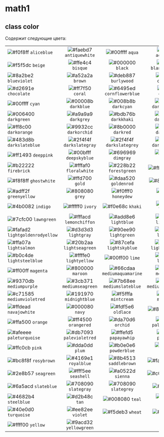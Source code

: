 # math1

## class color 
Cодержит следующие цвета:

|               |               |               |               |          |
| ------------- |:-------------:|:-------------:|:-------------:| --------:|
![#f0f8ff](https://via.placeholder.com/15/f0f8ff/000000?text=+) `aliceblue` | ![#faebd7](https://via.placeholder.com/15/faebd7/000000?text=+) `antiquewhite` | ![#00ffff](https://via.placeholder.com/15/00ffff/000000?text=+) `aqua` | ![#7fffd4](https://via.placeholder.com/15/7fffd4/000000?text=+) `aquamarine` | ![#f0ffff](https://via.placeholder.com/15/f0ffff/000000?text=+) `azure`
![#f5f5dc](https://via.placeholder.com/15/f5f5dc/000000?text=+) `beige` | ![#ffe4c4](https://via.placeholder.com/15/ffe4c4/000000?text=+) `bisque` | ![#000000](https://via.placeholder.com/15/000000/000000?text=+) `black` | ![#ffebcd](https://via.placeholder.com/15/ffebcd/000000?text=+) `blanchedalmond` | ![#0000ff](https://via.placeholder.com/15/0000ff/000000?text=+) `blue`
![#8a2be2](https://via.placeholder.com/15/8a2be2/000000?text=+) `blueviolet` | ![#a52a2a](https://via.placeholder.com/15/a52a2a/000000?text=+) `brown` | ![#deb887](https://via.placeholder.com/15/deb887/000000?text=+) `burlywood` | ![#5f9ea0](https://via.placeholder.com/15/5f9ea0/000000?text=+) `cadetblue` | ![#7fff00](https://via.placeholder.com/15/7fff00/000000?text=+) `chartreuse`
![#d2691e](https://via.placeholder.com/15/d2691e/000000?text=+) `chocolate` | ![#ff7f50](https://via.placeholder.com/15/ff7f50/000000?text=+) `coral` | ![#6495ed](https://via.placeholder.com/15/6495ed/000000?text=+) `cornflowerblue` | ![#fff8dc](https://via.placeholder.com/15/fff8dc/000000?text=+) `cornsilk` | ![#dc143c](https://via.placeholder.com/15/dc143c/000000?text=+) `crimson`
![#00ffff](https://via.placeholder.com/15/00ffff/000000?text=+) `cyan` | ![#00008b](https://via.placeholder.com/15/00008b/000000?text=+) `darkblue` | ![#008b8b](https://via.placeholder.com/15/008b8b/000000?text=+) `darkcyan` | ![#b8860b](https://via.placeholder.com/15/b8860b/000000?text=+) `darkgoldenrod` | ![#a9a9a9](https://via.placeholder.com/15/a9a9a9/000000?text=+) `darkgray`
![#006400](https://via.placeholder.com/15/006400/000000?text=+) `darkgreen` |![#a9a9a9](https://via.placeholder.com/15/a9a9a9/000000?text=+) `darkgrey` |![#bdb76b](https://via.placeholder.com/15/bdb76b/000000?text=+) `darkkhaki` |![#8b008b](https://via.placeholder.com/15/8b008b/000000?text=+) `darkmagenta`| ![#556b2f](https://via.placeholder.com/15/556b2f/000000?text=+) `darkolivegreen`
![#ff8c00](https://via.placeholder.com/15/ff8c00/000000?text=+) `darkorange` | ![#9932cc](https://via.placeholder.com/15/9932cc/000000?text=+) `darkorchid` |![#8b0000](https://via.placeholder.com/15/8b0000/000000?text=+) `darkred` |![#e9967a](https://via.placeholder.com/15/e9967a/000000?text=+) `darksalmon` | ![#8fbc8f](https://via.placeholder.com/15/8fbc8f/000000?text=+) `darkseagreen`
![#483d8b](https://via.placeholder.com/15/483d8b/000000?text=+) `darkslateblue` | ![#2f4f4f](https://via.placeholder.com/15/2f4f4f/000000?text=+) `darkslategray` | ![#2f4f4f](https://via.placeholder.com/15/2f4f4f/000000?text=+) `darkslategrey` | ![#00ced1](https://via.placeholder.com/15/00ced1/000000?text=+) `darkturquoise` | ![#9400d3](https://via.placeholder.com/15/9400d3/000000?text=+) `darkviolet`
![#ff1493](https://via.placeholder.com/15/ff1493/000000?text=+) `deeppink` |![#00bfff](https://via.placeholder.com/15/00bfff/000000?text=+) `deepskyblue` |![#696969](https://via.placeholder.com/15/696969/000000?text=+) `dimgray` |![#696969](https://via.placeholder.com/15/696969/000000?text=+) `dimgrey` |![#1e90ff](https://via.placeholder.com/15/1e90ff/000000?text=+) `dodgerblue` 
![#b22222](https://via.placeholder.com/15/b22222/000000?text=+) `firebrick` |![#fffaf0](https://via.placeholder.com/15/fffaf0/000000?text=+) `floralwhite` |![#228b22](https://via.placeholder.com/15/228b22/000000?text=+) `forestgreen` |![#ff00ff](https://via.placeholder.com/15/ff00ff/000000?text=+) `fuchsia` |![#dcdcdc](https://via.placeholder.com/15/dcdcdc/000000?text=+) `gainsboro`
![#f8f8ff](https://via.placeholder.com/15/f8f8ff/000000?text=+) `ghostwhite` |![#ffd700](https://via.placeholder.com/15/ffd700/000000?text=+) `gold` |![#daa520](https://via.placeholder.com/15/daa520/000000?text=+) `goldenrod` |![#808080](https://via.placeholder.com/15/808080/000000?text=+) `gray` |![#008000](https://via.placeholder.com/15/008000/000000?text=+) `green`
![#adff2f](https://via.placeholder.com/15/adff2f/000000?text=+) `greenyellow` |![#808080](https://via.placeholder.com/15/808080/000000?text=+) `grey` |![#f0fff0](https://via.placeholder.com/15/f0fff0/000000?text=+) `honeydew` |![#ff69b4](https://via.placeholder.com/15/ff69b4/000000?text=+) `hotpink` |![#cd5c5c](https://via.placeholder.com/15/cd5c5c/000000?text=+) `indianred`
![#4b0082](https://via.placeholder.com/15/4b0082/000000?text=+) `indigo` |![#fffff0](https://via.placeholder.com/15/fffff0/000000?text=+) `ivory` |![#f0e68c](https://via.placeholder.com/15/f0e68c/000000?text=+) `khaki` |![#e6e6fa](https://via.placeholder.com/15/e6e6fa/000000?text=+) `lavender` |![#fff0f5](https://via.placeholder.com/15/fff0f5/000000?text=+) `lavenderblush`
![#7cfc00](https://via.placeholder.com/15/7cfc00/000000?text=+) `lawngreen` |![#fffacd](https://via.placeholder.com/15/fffacd/000000?text=+) `lemonchiffon` |![#add8e6](https://via.placeholder.com/15/add8e6/000000?text=+) `lightblue` |![#f08080](https://via.placeholder.com/15/f08080/000000?text=+) `lightcoral` |![#e0ffff](https://via.placeholder.com/15/e0ffff/000000?text=+) `lightcyan`
![#fafad2](https://via.placeholder.com/15/fafad2/000000?text=+) `lightgoldenrodyellow` |![#d3d3d3](https://via.placeholder.com/15/d3d3d3/000000?text=+) `lightgray` |![#90ee90](https://via.placeholder.com/15/90ee90/000000?text=+) `lightgreen` |![#d3d3d3](https://via.placeholder.com/15/d3d3d3/000000?text=+) `lightgrey` |![#ffb6c1](https://via.placeholder.com/15/ffb6c1/000000?text=+) `lightpink`
![#ffa07a](https://via.placeholder.com/15/ffa07a/000000?text=+) `lightsalmon` |![#20b2aa](https://via.placeholder.com/15/20b2aa/000000?text=+) `lightseagreen` |![#87cefa](https://via.placeholder.com/15/87cefa/000000?text=+) `lightskyblue` |![#778899](https://via.placeholder.com/15/778899/000000?text=+) `lightslategray` |![#778899](https://via.placeholder.com/15/778899/000000?text=+) `lightslategrey`
![#b0c4de](https://via.placeholder.com/15/b0c4de/000000?text=+) `lightsteelblue` |![#ffffe0](https://via.placeholder.com/15/ffffe0/000000?text=+) `lightyellow` |![#00ff00](https://via.placeholder.com/15/00ff00/000000?text=+) `lime` |![#32cd32](https://via.placeholder.com/15/32cd32/000000?text=+) `limegreen` |![#faf0e6](https://via.placeholder.com/15/faf0e6/000000?text=+) `linen`
![#ff00ff](https://via.placeholder.com/15/ff00ff/000000?text=+) `magenta` |![#800000](https://via.placeholder.com/15/800000/000000?text=+) `maroon` |![#66cdaa](https://via.placeholder.com/15/66cdaa/000000?text=+) `mediumaquamarine` |![#0000cd](https://via.placeholder.com/15/0000cd/000000?text=+) `mediumblue` |![#ba55d3](https://via.placeholder.com/15/ba55d3/000000?text=+) `mediumorchid`
![#9370db](https://via.placeholder.com/15/9370db/000000?text=+) `mediumpurple` |![#3cb371](https://via.placeholder.com/15/3cb371/000000?text=+) `mediumseagreen` |![#7b68ee](https://via.placeholder.com/15/7b68ee/000000?text=+) `mediumslateblue` |![#00fa9a](https://via.placeholder.com/15/00fa9a/000000?text=+) `mediumspringgreen` |![#48d1cc](https://via.placeholder.com/15/48d1cc/000000?text=+) `mediumturquoise`
![#c71585](https://via.placeholder.com/15/c71585/000000?text=+) `mediumvioletred` |![#191970](https://via.placeholder.com/15/191970/000000?text=+) `midnightblue` |![#f5fffa](https://via.placeholder.com/15/f5fffa/000000?text=+) `mintcream` |![#ffe4e1](https://via.placeholder.com/15/ffe4e1/000000?text=+) `mistyrose` |![#ffe4b5](https://via.placeholder.com/15/ffe4b5/000000?text=+) `moccasin` |
![#ffdead](https://via.placeholder.com/15/ffdead/000000?text=+) `navajowhite` |![#000080](https://via.placeholder.com/15/000080/000000?text=+) `navy` |![#fdf5e6](https://via.placeholder.com/15/fdf5e6/000000?text=+) `oldlace` |![#808000](https://via.placeholder.com/15/808000/000000?text=+) `olive` |![#6b8e23](https://via.placeholder.com/15/6b8e23/000000?text=+) `olivedrab` |
![#ffa500](https://via.placeholder.com/15/ffa500/000000?text=+) `orange` |![#ff4500](https://via.placeholder.com/15/ff4500/000000?text=+) `orangered` |![#da70d6](https://via.placeholder.com/15/da70d6/000000?text=+) `orchid` |![#eee8aa](https://via.placeholder.com/15/eee8aa/000000?text=+) `palegoldenrod` |![#98fb98](https://via.placeholder.com/15/98fb98/000000?text=+) `palegreen` |
![#afeeee](https://via.placeholder.com/15/afeeee/000000?text=+) `paleturquoise` |![#db7093](https://via.placeholder.com/15/db7093/000000?text=+) `palevioletred` |![#ffefd5](https://via.placeholder.com/15/ffefd5/000000?text=+) `papayawhip` |![#ffdab9](https://via.placeholder.com/15/ffdab9/000000?text=+) `peachpuff` |![#cd853f](https://via.placeholder.com/15/cd853f/000000?text=+) `peru` |
![#ffc0cb](https://via.placeholder.com/15/ffc0cb/000000?text=+) `pink` |![#dda0dd](https://via.placeholder.com/15/dda0dd/000000?text=+) `plum` |![#b0e0e6](https://via.placeholder.com/15/b0e0e6/000000?text=+) `powderblue` |![#800080](https://via.placeholder.com/15/800080/000000?text=+) `purple` |![#ff0000](https://via.placeholder.com/15/ff0000/000000?text=+) `red` |
![#bc8f8f](https://via.placeholder.com/15/bc8f8f/000000?text=+) `rosybrown` |![#4169e1](https://via.placeholder.com/15/4169e1/000000?text=+) `royalblue` |![#8b4513](https://via.placeholder.com/15/8b4513/000000?text=+) `saddlebrown` |![#fa8072](https://via.placeholder.com/15/fa8072/000000?text=+) `salmon` |![#f4a460](https://via.placeholder.com/15/f4a460/000000?text=+) `sandybrown` |
![#2e8b57](https://via.placeholder.com/15/2e8b57/000000?text=+) `seagreen` |![#fff5ee](https://via.placeholder.com/15/fff5ee/000000?text=+) `seashell` |![#a0522d](https://via.placeholder.com/15/a0522d/000000?text=+) `sienna` |![#c0c0c0](https://via.placeholder.com/15/c0c0c0/000000?text=+) `silver` |![#87ceeb](https://via.placeholder.com/15/87ceeb/000000?text=+) `skyblue` |
![#6a5acd](https://via.placeholder.com/15/6a5acd/000000?text=+) `slateblue` |![#708090](https://via.placeholder.com/15/708090/000000?text=+) `slategray` |![#708090](https://via.placeholder.com/15/708090/000000?text=+) `slategrey` |![#fffafa](https://via.placeholder.com/15/fffafa/000000?text=+) `snow` |![#00ff7f](https://via.placeholder.com/15/00ff7f/000000?text=+) `springgreen` |
![#4682b4](https://via.placeholder.com/15/4682b4/000000?text=+) `steelblue` |![#d2b48c](https://via.placeholder.com/15/d2b48c/000000?text=+) `tan` |![#008080](https://via.placeholder.com/15/008080/000000?text=+) `teal` |![#d8bfd8](https://via.placeholder.com/15/d8bfd8/000000?text=+) `thistle` |![#ff6347](https://via.placeholder.com/15/ff6347/000000?text=+) `tomato` |
![#40e0d0](https://via.placeholder.com/15/40e0d0/000000?text=+) `turquoise` |![#ee82ee](https://via.placeholder.com/15/ee82ee/000000?text=+) `violet` |![#f5deb3](https://via.placeholder.com/15/f5deb3/000000?text=+) `wheat` |![#ffffff](https://via.placeholder.com/15/ffffff/000000?text=+) `white` |![#f5f5f5](https://via.placeholder.com/15/f5f5f5/000000?text=+) `whitesmoke` |
![#ffff00](https://via.placeholder.com/15/ffff00/000000?text=+) `yellow` |![#9acd32](https://via.placeholder.com/15/9acd32/000000?text=+) `yellowgreen` |
